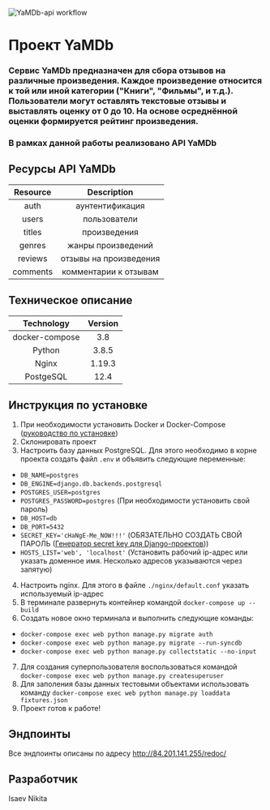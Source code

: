 ![YaMDb-api workflow](https://github.com/JCoffeeYP/yamdb_final/actions/workflows/yamdb_workflow.yml/badge.svg)
# Проект YaMDb

### Сервис YaMDb предназначен для сбора отзывов на различные произведения. Каждое произведение относится к той или иной категории ("Книги", "Фильмы", и т.д.). Пользователи могут оставлять текстовые отзывы и выставлять оценку от 0 до 10. На основе осреднённой оценки формируется рейтинг произведения. 

### В рамках данной работы реализовано API YaMDb

## Ресурсы API YaMDb

Resource | Description
:-------:|:-------:
auth     |аунтентификация
users    |пользователи
titles   |произведения
genres   |жанры произведений
reviews  |отзывы на произведения
comments |комментарии к отзывам

## Техническое описание

Technology    | Version
:-----------: | :-----------:
docker-compose| 3.8
Python        | 3.8.5
Nginx         | 1.19.3
PostgeSQL     | 12.4

## Инструкция по установке

1. При необходимости установить Docker и Docker-Compose ([руководство по установке](https://www.docker.com/get-started/ "https://www.docker.com/get-started"))
2. Склонировать проект 
3. Настроить базу данных PostgreSQL. Для этого необходимо в корне проекта создать файл `.env` и объявить следующие переменные:
- `DB_NAME=postgres`
- `DB_ENGINE=django.db.backends.postgresql`
- `POSTGRES_USER=postgres`
- `POSTGRES_PASSWORD=postgres` (При необходимости установить свой пароль)
- `DB_HOST=db`
- `DB_PORT=5432`
- `SECRET_KEY='cHaNgE-Me_NOW!!!'` (ОБЯЗАТЕЛЬНО СОЗДАТЬ СВОЙ ПАРОЛЬ ([Генератор secret key для Django-проектов](https://djecrety.ir/ "https://djecrety.ir/")))
- `HOSTS_LIST='web', 'localhost'` (Установить рабочий ip-адрес или указать доменное имя. Несколько адресов указываются через запятую)
4. Настроить nginx. Для этого в файле `./nginx/default.conf` указать используемый ip-адрес
5. В терминале развернуть контейнер командой `docker-compose up --build`
6. Создать новое окно терминала и выполнить следующие команды:
- `docker-compose exec web python manage.py migrate auth`
- `docker-compose exec web python manage.py migrate --run-syncdb`
- `docker-compose exec web python manage.py collectstatic --no-input`
7. Для создания суперпользователя воспользоваться командой `docker-compose exec web python manage.py createsuperuser`
8. Для заполения базы данных тестовыми объектами использовать команду `docker-compose exec web python manage.py loaddata fixtures.json`
9. Проект готов к работе!

## Эндпоинты

Все эндпоинты описаны по адресу http://84.201.141.255/redoc/

## Разработчик

Isaev Nikita